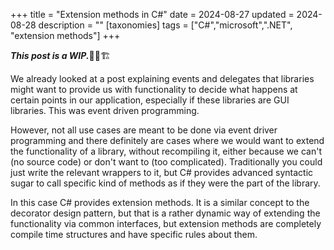 +++
title = "Extension methods in C#"
date = 2024-08-27
updated = 2024-08-28
description = ""
[taxonomies]
tags = ["C#","microsoft",".NET", "extension methods"]
+++

***This post is a WIP.***👷‍♂️🏗️

We already looked at a post explaining events and delegates that libraries might want to provide us with functionality to decide what happens at certain points in our application, especially if these libraries are GUI libraries. This was event driven programming.

However, not all use cases are meant to be done via event driver programming and there definitely are cases where we would want to extend the functionality of a library, without recompiling it, either because we can't (no source code) or don't want to (too complicated). Traditionally you could just write the relevant wrappers to it, but C# provides advanced syntactic sugar to call specific kind of methods as if they were the part of the library.

In this case C# provides extension methods. It is a similar concept to the decorator design pattern, but that is a rather dynamic way of extending the functionality via common interfaces, but extension methods are completely compile time structures and have specific rules about them.
